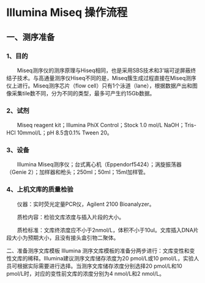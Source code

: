 # Illumina Miseq 操作流程
## 一、测序准备
### 1、目的
&emsp;&emsp;Miseq测序仪的测序原理与Hiseq相同，也是采用SBS技术和3’端可逆屏蔽终结子技术。与高通量测序仪Hiseq不同的是，Miseq簇生成过程直接在Miseq测序仪上进行。Miseq测序芯片（flow cell）只有1个泳道（lane），根据数据产出和图像采集tile数不同，分为不同的类型，最多可产生约15Gb数据。
### 2、试剂
&emsp;&emsp;Miseq reagent kit；Illumina PhiX Control；Stock 1.0 mol/L NaOH；Tris-HCl 10mmol/L；pH 8.5含0.1% Tween 20。
### 3、设备
&emsp;&emsp;Illumina Miseq测序仪；台式离心机（Eppendorf5424）；涡旋振荡器（Genie 2）；加样器和枪头；250ml；50ml；15ml加样管。
### 4、上机文库的质量检验
&emsp;&emsp;仪器：实时荧光定量PCR仪，Agilent 2100 Bioanalyzer。

&emsp;&emsp;质检内容：检验文库浓度与插入片段的大小。

&emsp;&emsp;质检标准：文库终浓度应不小于2nmol/L，体积不小于10ul。文库插入DNA片段大小为预期大小，且没有接头盒引物二聚体。

二、准备测序文库模板
Illumina 测序文库模板的准备分两步进行：文库变性和变性文库的稀释。Illumina建议测序文库储存浓度为20 pmol/L或10 pmol/L，实验人员可根据实际需要进行选择。当测序文库储存浓度分别选择20 pmol/L和10 pmol/L时，对应的变性前文库的浓度分别为4 nmol/L和2 nmol/L。
